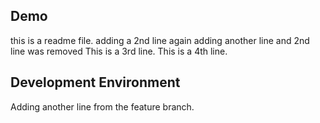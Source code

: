 ## Demo
this is a readme file.
adding a 2nd line again
adding another line and 2nd line was removed
This is a 3rd line.
This is a 4th line.
## Development Environment
Adding another line from the feature branch.
